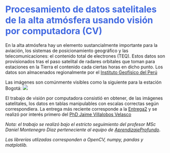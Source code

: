 # <span style="color:royalblue"> Procesamiento de datos satelitales de la alta atmósfera usando visión por computadora (CV)</span>

En la alta atmósfera hay un elemento sustancialmente importante para la aviación, los sistemas de posicionamiento geográfico  y las telecomunicaciones: el contenido total de electrones (TEQ). 
Estos datos son provisionados tras el paso satelital de radares orbitales que toman para estaciones en la Tierra el contenido cada ciertas horas en dicho punto. Los datos son almacenados regionalmente por el [Instituto Geofísico del Perú](http://lisn.igp.gob.pe/) 

Las imágenes son comúnmente visibles como la siguiente para la estación Bogotá:
<img src = "http://lisn.igp.gob.pe/jdata/image/?img=/data1/gps/LISN/lbo_/2016/09/tec_figures/lbo__160913.dat.png"/>

El trabajo de visión por computadora consistió en obtener, de las imágenes satelitales, los datos en tablas manipulables con escalas correctas según correspondiera. La entrega más reciente corresponde a la [Entrega2](https://github.com/mhgualdron/CV_DS/blob/main/Entrega2.ipynb) y se realizó por interés primero del [PhD Jaime Villalobos Velasco](http://www.hermes.unal.edu.co/pages/Docentes/Docente.jsf?u=jvillalobosv)

*Nota: el trabajo se realizó bajo el estricto seguimiento del profesor MSc Daniel Montenegro Díaz perteneciente al equipo de [AprendizajeProfundo](https://github.com/AprendizajeProfundo)*.

*Las librerías utlizadas corresponden a OpenCV, numpy, pandas y matplotlib.*
